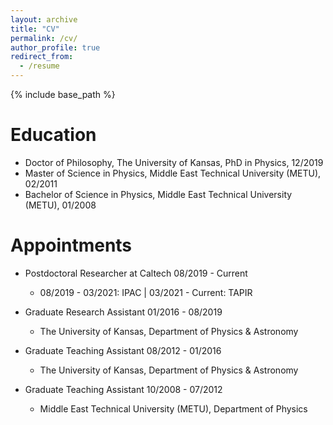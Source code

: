 ```yaml
---
layout: archive
title: "CV"
permalink: /cv/
author_profile: true
redirect_from:
  - /resume
---
```


{% include base_path %}

Education
======
* Doctor of Philosophy, The University of Kansas, PhD in Physics, 12/2019
* Master of Science in Physics, Middle East Technical University (METU), 02/2011
* Bachelor of Science in Physics, Middle East Technical University (METU), 01/2008

Appointments
======
* Postdoctoral Researcher at Caltech    08/2019 - Current
  * 08/2019 - 03/2021: IPAC   |   03/2021 - Current: TAPIR

* Graduate Research Assistant   01/2016 - 08/2019
  * The University of Kansas, Department of Physics & Astronomy

* Graduate Teaching Assistant   08/2012 - 01/2016
  * The University of Kansas, Department of Physics & Astronomy

* Graduate Teaching Assistant   10/2008 - 07/2012
  * Middle East Technical University (METU), Department of Physics
  

  
